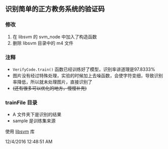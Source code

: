 ## 识别简单的正方教务系统的验证码 

### 修改  
1. 在 libsvm 的 svm_node 中加入了构造函数
2. 删除 libsvm 目录中的 m4 文件

### 注释
* `VerifyCode.train()` 函数已经训练好了模型，识别率讲道理是97.8333%
* 图片没有经过特殊处理，实验的时候加上去噪函数，会使字符变细，导致识别率降低，所以就未处理图片，直接识别了
* ~~(还有很多可以优化的地方，慢慢补充)~~  

### trainFile 目录
* A 文件夹下是识别的结果  
* sample 是训练集来源  


使用 [libsvm](http://www.csie.ntu.edu.tw/~cjlin/liblinear) 库

12/4/2016 12:48:51 AM
